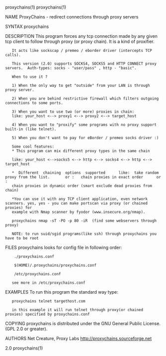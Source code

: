 proxychains(1)                                                                                                                      proxychains(1)

NAME
       ProxyChains - redirect connections through proxy servers

SYNTAX
       proxychains <program>

DESCRIPTION
       This program forces any tcp connection made by any given tcp client to follow through proxy (or proxy chain). It is a kind of proxifier.

       It acts like sockscap / premeo / eborder driver (intercepts TCP calls).

       This version (2.0) supports SOCKS4, SOCKS5 and HTTP CONNECT proxy servers.  Auth-types: socks - "user/pass" , http - "basic".

       When to use it ?

       1) When the only way to get "outside" from your LAN is through proxy server.

       2) When you are behind restrictive firewall which filters outgoing connections to some ports.

       3) When you want to use two (or more) proxies in chain:
       like: your_host <--> proxy1 <--> proxy2 <--> target_host

       4) When you want to "proxify" some programs with no proxy support built-in (like telnet).

       5) When you don't want to pay for eBorder / premeo socks driver :)

       Some cool features:
       * This program can mix different proxy types in the same chain

       like: your_host <-->socks5 <--> http <--> socks4 <--> http <--> target_host

       *  Different  chaining  options  supported      like:  take random proxy from the list.       or :   chain proxies in exact order      or :
       chain proxies in dynamic order (smart exclude dead proxies from chain)

       *You can use it with any TCP client application, even network scanners. yes, yes - you can make portscan via proxy (or chained proxies) for
       example with Nmap scanner by fyodor (www.insecure.org/nmap).

       proxychains nmap -sT -PO -p 80 -iR  (find some webservers through proxy)

       NOTE: to run suid/sgid programs(like ssh) through proxychains you have to be root

FILES
       proxychains looks for config file in following order:

        ./proxychains.conf

        $(HOME)/.proxychains/proxychains.conf

        /etc/proxychains.conf

       see more in /etc/proxychains.conf

EXAMPLES
       To run this program the standard way type:

       proxychains telnet targethost.com

       in this example it will run telnet through proxy(or chained proxies) specified by proxychains.conf

COPYING
       proxychains is distributed under the GNU General Public License.  (GPL 2.0 or greater).

AUTHORS
       Net Creature, Proxy Labs
       <http://proxychains.sourceforge.net>

<Net Creature>                                                          2.0                                                         proxychains(1)
